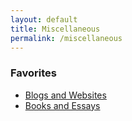 ```yaml
---
layout: default
title: Miscellaneous
permalink: /miscellaneous
---
```


### Favorites
- [Blogs and Websites](blog/blogs-and-websites)
- [Books and Essays](blog/books-and-essays)
<!--- [Films and Games](blog/films-and-games) -->
<!--- - [Classical Music Pieces](blog/classical-music-pieces) -->
